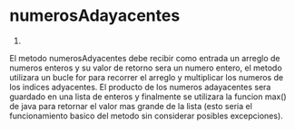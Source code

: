 # numerosAdayacentes
1)
El metodo numerosAdyacentes debe recibir como entrada un arreglo de numeros enteros y su valor de retorno sera un numero entero,
el metodo utilizara un bucle for para recorrer el arreglo y multiplicar los numeros de los indices adyacentes. El producto de los numeros adayacentes sera guardado en una lista de enteros y finalmente se utilizara la funcion max() de java para retornar el valor mas grande de la lista (esto seria el funcionamiento basico del metodo sin considerar posibles excepciones).


